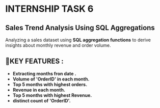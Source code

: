 # INTERNSHIP TASK 6

## Sales Trend Analysis Using SQL Aggregations 
Analyzing a sales dataset using **SQL aggregation functions** to derive insights about monthly revenue and order volume.

## 🐬KEY FEATURES :
- **Extracting months fron date .**
- **Volume of 'OrderID' in each month.**
- **Top 5 months with highest orders.**
- **Revenue in each month.**
- **Top 5 months with highest Revenue.**
- **distinct count of 'OrderID'.**



